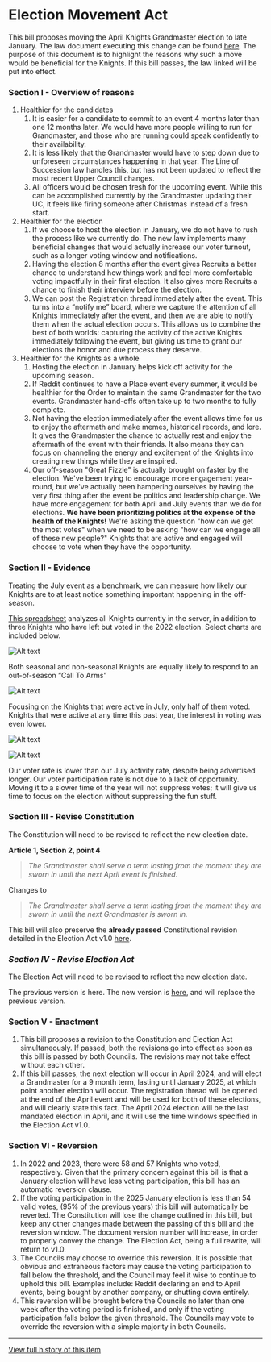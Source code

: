 [Bill number: 8-202]: #
[Author: Grandmaster LadyVulcan]: #
[Proposed Date: 2/22/2024]: #
[Passed Date: 3/9/2024]: #

# Election Movement Act
This bill proposes moving the April Knights Grandmaster election to late January. The law document executing this change can be found [here](/Statutes/Elections.md). The purpose of this document is to highlight the reasons why such a move would be beneficial for the Knights. If this bill passes, the law linked will be put into effect.

### Section I - Overview of reasons
1. Healthier for the candidates
    1. It is easier for a candidate to commit to an event 4 months later than one 12 months later. We would have more people willing to run for Grandmaster, and those who are running could speak confidently to their availability.
    1. It is less likely that the Grandmaster would have to step down due to unforeseen circumstances happening in that year. The Line of Succession law handles this, but has not been updated to reflect the most recent Upper Council changes.
    1. All officers would be chosen fresh for the upcoming event. While this can be accomplished currently by the Grandmaster updating their UC, it feels like firing someone after Christmas instead of a fresh start.
1. Healthier for the election
    1. If we choose to host the election in January, we do not have to rush the process like we currently do. The new law implements many beneficial changes that would actually increase our voter turnout, such as a longer voting window and notifications.
    1. Having the election 8 months after the event gives Recruits a better chance to understand how things work and feel more comfortable voting impactfully in their first election. It also gives more Recruits a chance to finish their interview before the election.
    1. We can post the Registration thread immediately after the event. This turns into a “notify me” board, where we capture the attention of all Knights immediately after the event, and then we are able to notify them when the actual election occurs. This allows us to combine the best of both worlds: capturing the activity of the active Knights immediately following the event, but giving us time to grant our elections the honor and due process they deserve.
1. Healthier for the Knights as a whole
    1. Hosting the election in January helps kick off activity for the upcoming season.
    1. If Reddit continues to have a Place event every summer, it would be healthier for the Order to maintain the same Grandmaster for the two events. Grandmaster hand-offs often take up to two months to fully complete.
    1. Not having the election immediately after the event allows time for us to enjoy the aftermath and make memes, historical records, and lore. It gives the Grandmaster the chance to actually rest and enjoy the aftermath of the event with their friends. It also means they can focus on channeling the energy and excitement of the Knights into creating new things while they are inspired.
    1. Our off-season "Great Fizzle" is actually brought on faster by the election. We've been trying to encourage more engagement year-round, but we've actually been hampering ourselves by having the very first thing after the event be politics and leadership change. We have more engagement for both April and July events than we do for elections. **We have been prioritizing politics at the expense of the health of the Knights!** We're asking the question "how can we get the most votes" when we need to be asking "how can we engage all of these new people?" Knights that are active and engaged will choose to vote when they have the opportunity.

### Section II - Evidence
Treating the July event as a benchmark, we can measure how likely our Knights are to at least notice something important happening in the off-season.

[This spreadsheet](https://docs.google.com/spreadsheets/d/1v_FhN9lcz8-3yN95BYIMjbrTK5TGoVjDsFle_OO96ZM/edit?usp=sharing) analyzes all Knights currently in the server, in addition to three Knights who have left but voted in the 2022 election. Select charts are included below.

![Alt text](/References/8-202-1.png)

Both seasonal and non-seasonal Knights are equally likely to respond to an out-of-season “Call To Arms”

![Alt text](/References/8-202-2.png)

Focusing on the Knights that were active in July, only half of them voted. Knights that were active at any time this past year, the interest in voting was even lower.

![Alt text](/References/8-202-3.png)

![Alt text](/References/8-202-4.png)

Our voter rate is lower than our July activity rate, despite being advertised longer. Our voter participation rate is not due to a lack of opportunity. Moving it to a slower time of the year will not suppress votes; it will give us time to focus on the election without suppressing the fun stuff.

### Section III - Revise Constitution
The Constitution will need to be revised to reflect the new election date.

**Article 1, Section 2, point 4**

> *The Grandmaster shall serve a term lasting from the moment they are sworn in until the next April event is finished.*

Changes to

> *The Grandmaster shall serve a term lasting from the moment they are sworn in until the next Grandmaster is sworn in.*

This bill will also preserve the **already passed** Constitutional revision detailed in the Election Act v1.0 [here](/Statutes/Constitution.md).

### *Section IV - Revise Election Act*
The Election Act will need to be revised to reflect the new election date.

The previous version is here. The new version is [here](/Statutes/Elections.md), and will replace the previous version.

### Section V - Enactment
1. This bill proposes a revision to the Constitution and Election Act simultaneously. If passed, both the revisions go into effect as soon as this bill is passed by both Councils. The revisions may not take effect without each other.
1. If this bill passes, the next election will occur in April 2024, and will elect a Grandmaster for a 9 month term, lasting until January 2025, at which point another election will occur. The registration thread will be opened at the end of the April event and will be used for both of these elections, and will clearly state this fact. The April 2024 election will be the last mandated election in April, and it will use the time windows specified in the Election Act v1.0.

### Section VI - Reversion
1. In 2022 and 2023, there were 58 and 57 Knights who voted, respectively. Given that the primary concern against this bill is that a January election will have less voting participation, this bill has an automatic reversion clause.
1. If the voting participation in the 2025 January election is less than 54 valid votes, (95% of the previous years) this bill will automatically be reverted. The Constitution will lose the change outlined in this bill, but keep any other changes made between the passing of this bill and the reversion window. The document version number will increase, in order to properly convey the change. The Election Act, being a full rewrite, will return to v1.0.
1. The Councils may choose to override this reversion. It is possible that obvious and extraneous factors may cause the voting participation to fall below the threshold, and the Council may feel it wise to continue to uphold this bill. Examples include: Reddit declaring an end to April events, being bought by another company, or shutting down entirely.
1. This reversion will be brought before the Councils no later than one week after the voting period is finished, and only if the voting participation falls below the given threshold. The Councils may vote to override the reversion with a simple majority in both Councils.
---
[View full history of this item](https://github.com/Szeraax/Legislature/commits/main/Laws/8-202%20Election%20Movement%20Act.md)
